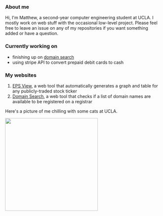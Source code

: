 ### About me

Hi, I'm Matthew, a second-year computer engineering student at UCLA. I mostly work on web stuff with the occasional low-level project. Please feel free to leave an issue on any of my repositories if you want something added or have a question.

### Currently working on

- finishing up on [domain search](github.com/matthew-chandler/domain-search)
- using stripe API to convert prepaid debit cards to cash

### My websites
1. [EPS View](eps.machandler.com), a web tool that automatically generates a graph and table for any publicly-traded stock ticker
2. [Domain Search](domains.machandler.com), a web tool that checks if a list of domain names are available to be registered on a registrar

Here's a picture of me chilling with some cats at UCLA.

<img src="https://github.com/matthew-chandler/matthew-chandler/assets/48606413/90cfbba6-c38d-45d1-863c-be1a18f731da" height=auto width=300px>


